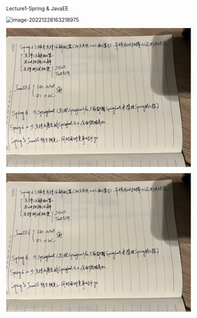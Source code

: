 Lecture1-Spring & JavaEE

![image-20221228163218975](https://raw.githubusercontent.com/sunmiao0301/Public-Pic-Bed/main/imgfromPicGO/202212281632967.png)



![image-20221228163226991](https://raw.githubusercontent.com/sunmiao0301/Public-Pic-Bed/main/imgfromPicGO/202212281632253.png)



![](https://raw.githubusercontent.com/sunmiao0301/Public-Pic-Bed/main/imgfromPicGO/202212281632253.png)